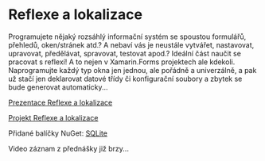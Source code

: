 # Reflexe a lokalizace

Programujete nějaký rozsáhlý informační systém se spoustou formulářů, přehledů, oken/stránek atd.? 
A nebaví vás je neustále vytvářet, nastavovat, upravovat, předělávat, spravovat, testovat apod.?
Ideální část naučit se pracovat s reflexí! A to nejen v Xamarin.Forms projektech ale kdekoli.
Naprogramujte každý typ okna jen jednou, ale pořádně a univerzálně, a pak už stačí jen deklarovat datové třídy či konfigurační soubory a zbytek se bude generovat automaticky...


[Prezentace Reflexe a lokalizace](https://github.com/PetrVobornik/prednasky/blob/master/Xamarin.Forms/07-Reflexe/reflexe.ppsx?raw=true)

[Projekt Reflexe a lokalizace](https://github.com/PetrVobornik/prednasky/tree/master/Xamarin.Forms/07-Reflexe/Reflexe)

Přidané balíčky NuGet: [SQLite](https://www.nuget.org/packages/sqlite-net-pcl/)


Video záznam z přednášky již brzy...